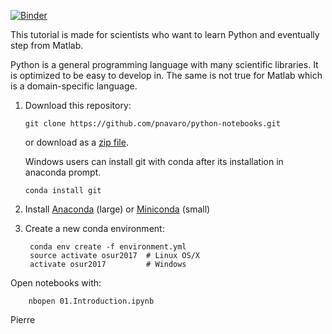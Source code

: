 [![Binder](https://mybinder.org/badge.svg)](https://mybinder.org/v2/gh/pnavaro/python-notebooks/github)

This tutorial is made for scientists who want to learn Python and eventually step from Matlab.

Python is a general programming language with many scientific libraries. 
It is optimized to be easy to develop in. The same is not true for Matlab which is 
a domain-specific language.

1.  Download this repository:

        git clone https://github.com/pnavaro/python-notebooks.git

    or download as a [zip file](https://github.com/pnavaro/python-notebooks/archive/master.zip).
    
    Windows users can install git with conda after its installation in anaconda prompt.

        conda install git

2. Install [Anaconda](https://www.anaconda.com/downloads) (large) or [Miniconda](https://conda.io/miniconda.html) (small)
3. Create a new conda environment:

        conda env create -f environment.yml
        source activate osur2017  # Linux OS/X
        activate osur2017         # Windows

Open notebooks with:

        nbopen 01.Introduction.ipynb

Pierre
